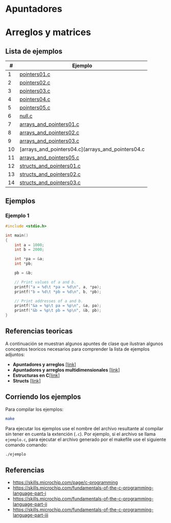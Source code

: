 # Apuntadores

# Arreglos y matrices

## Lista de ejemplos

|#|Ejemplo|
|---|---|
|1|[pointers01.c](pointers01.c)|
|2|[pointers02.c](pointers02.c)|
|3|[pointers03.c](pointers03.c)|
|4|[pointers04.c](pointers04.c)|
|5|[pointers05.c](pointers05.c)|
|6|[null.c](null.c)|
|7|[arrays_and_pointers01.c](arrays_and_pointers01.c)|
|8|[arrays_and_pointers02.c](arrays_and_pointers02.c)|
|9|[arrays_and_pointers03.c](arrays_and_pointers03.c)|
|10|[arrays_and_pointers04.c](arrays_and_pointers04.c|
|11|[arrays_and_pointers05.c](arrays_and_pointers05.c)|
|12|[structs_and_pointers01.c](structs_and_pointers01.c)|
|13|[structs_and_pointers02.c](structs_and_pointers02.c)|
|14|[structs_and_pointers03.c](structs_and_pointers03.c)|

## Ejemplos

### Ejemplo 1

```c
#include <stdio.h>

int main()
{
    int a = 1000;
    int b = 2000;

    int *pa = &a;
    int *pb;

    pb = &b;

    // Print values of a and b.
    printf("a = %d\t *pa = %d\n", a, *pa);
    printf("b = %d\t *pb = %d\n", b, *pb);

    // Print addresses of a and b.
    printf("&a = %p\t pa = %p\n", &a, pa);
    printf("&b = %p\t pb = %p\n", &b, pb);
}
```

## Referencias teoricas

A continuación se muestran algunos apuntes de clase que ilustran algunos conceptos teoricos necesarios para comprender la lista de ejemplos adjuntos:

* **Apuntadores y arreglos** [[link]](https://udea-so.github.io/intro-c/content/CH_02-S02.html)
* **Apuntadores y arreglos multidimensionales** [[link]](https://udea-so.github.io/intro-c/content/CH_02-S03.html)
* **Estructuras en C**[[link]](https://udea-so.github.io/intro-c/content/CH_02-S04.html)
* **Structs** [[link]](https://diveintosystems.org/book/C2-C_depth/structs.html)

## Corriendo los ejemplos

Para compilar los ejemplos:

```bash
make
```

Para ejecutar los ejemplos use el nombre del archivo resultante al compilar sin tener en cuenta la extención (`.c`). Por ejemplo, si el archivo se llama `ejemplo.c`, para ejecutar el archivo generado por el makefile use el siguiente comando comando:

```bash
./ejemplo
```

## Referencias

* https://skills.microchip.com/page/c-programming
* https://skills.microchip.com/fundamentals-of-the-c-programming-language-part-i
* https://skills.microchip.com/fundamentals-of-the-c-programming-language-part-ii
* https://skills.microchip.com/fundamentals-of-the-c-programming-language-part-iii

